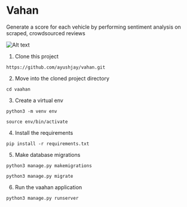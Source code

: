 # Vahan
Generate a score for each vehicle by performing sentiment analysis on scraped, crowdsourced reviews

![Alt text](https://user-images.githubusercontent.com/83749892/259807711-f2c3c969-8f47-4367-ac77-4d9a51fa6f53.gif)  


1. Clone this project
```
https://github.com/ayushjay/vahan.git
```
2. Move into the cloned project directory
```
cd vaahan
```
3. Create a virtual env
```
python3 -m venv env

source env/bin/activate
```
4. Install the requirements
```
pip install -r requirements.txt
```
5. Make database migrations
```
python3 manage.py makemigrations

python3 manage.py migrate
```
6. Run the vaahan application
```
python3 manage.py runserver
```

